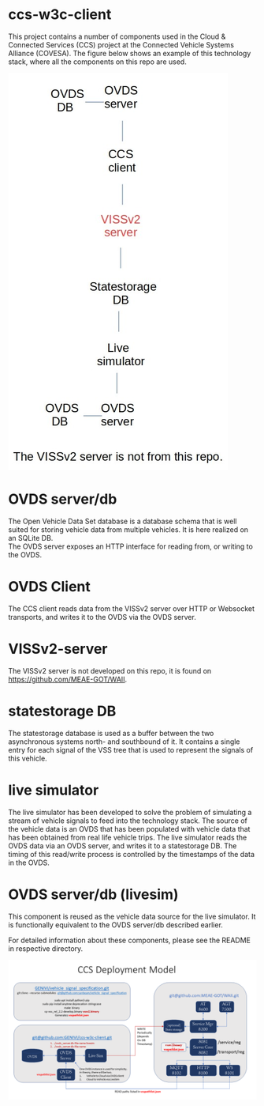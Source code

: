 # ccs-w3c-client
This project contains a number of components used in the Cloud & Connected Services (CCS) project at the Connected Vehicle Systems Alliance (COVESA).
The figure below shows an example of this technology stack, where all the components on this repo are used.

![Technology stack, CCS project](Tech-stack-ccs-project.jpg?raw=true)<br>

# OVDS server/db
The Open Vehicle Data Set database is a database schema that is well suited for storing vehicle data from multiple vehicles. 
It is here realized on an SQLite DB.<br>
The OVDS server exposes an HTTP interface for reading from, or writing to the OVDS.

# OVDS Client
The CCS client reads data from the VISSv2 server over HTTP or Websocket transports, and writes it to the OVDS via the OVDS server.

# VISSv2-server
The VISSv2 server is not developed on this repo, it is found on https://github.com/MEAE-GOT/WAII.

# statestorage DB
The statestorage database is used as a buffer between the two asynchronous systems north- and southbound of it.
It contains a single entry for each signal of the VSS tree that is used to represent the signals of this vehicle. 

# live simulator
The live simulator has been developed to solve the problem of simulating a stream of vehicle signals to feed into the technology stack.
The source of the vehicle data is an OVDS that has been populated with vehicle data that has been obtained from real life vehicle trips.
The live simulator reads the OVDS data via an OVDS server, and writes it to a statestorage DB. 
The timing of this read/write process is controlled by the timestamps of the data in the OVDS.

# OVDS server/db (livesim)

This component is reused as the vehicle data source for the live simulator.
It is functionally equivalent to the OVDS server/db described earlier.<br>

For detailed information about these components, please see the README in respective directory.

![Deployment Model, CCS project](VSS_CCS_Setup.png?raw=true)<br>

